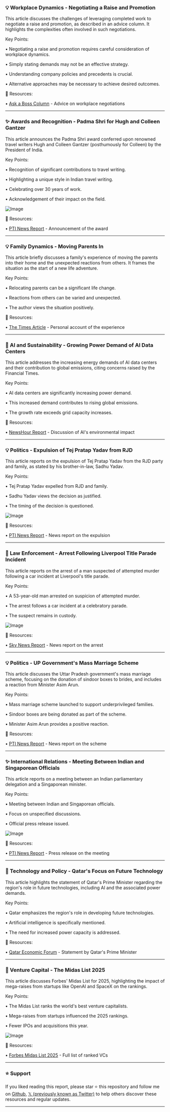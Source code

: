 ### 💡 Workplace Dynamics - Negotiating a Raise and Promotion

This article discusses the challenges of leveraging completed work to negotiate a raise and promotion, as described in an advice column.  It highlights the complexities often involved in such negotiations.

Key Points:

•  Negotiating a raise and promotion requires careful consideration of workplace dynamics.


•  Simply stating demands may not be an effective strategy.


•  Understanding company policies and precedents is crucial.


•  Alternative approaches may be necessary to achieve desired outcomes.


🔗 Resources:

• [Ask a Boss Column](https://x.com/NYMag/status/1927398530148122637) - Advice on workplace negotiations


---

### ✨ Awards and Recognition - Padma Shri for Hugh and Colleen Gantzer

This article announces the Padma Shri award conferred upon renowned travel writers Hugh and Colleen Gantzer (posthumously for Colleen) by the President of India.

Key Points:

•  Recognition of significant contributions to travel writing.


•  Highlighting a unique style in Indian travel writing.


•  Celebrating over 30 years of work.


•  Acknowledgement of their impact on the field.


![Image](https://pbs.twimg.com/media/Gr93bR9WMAA8vfE?format=png&name=small)

🔗 Resources:

• [PTI News Report](https://x.com/PTI_News/status/1927390563193552914) - Announcement of the award


---

### 💡 Family Dynamics - Moving Parents In

This article briefly discusses a family's experience of moving the parents into their home and the unexpected reactions from others.  It frames the situation as the start of a new life adventure.


Key Points:

•  Relocating parents can be a significant life change.


•  Reactions from others can be varied and unexpected.


•  The author views the situation positively.



🔗 Resources:

• [The Times Article](https://x.com/thetimes/status/1927387499065667868) - Personal account of the experience


---

### 🤖 AI and Sustainability - Growing Power Demand of AI Data Centers

This article addresses the increasing energy demands of AI data centers and their contribution to global emissions, citing concerns raised by the Financial Times.

Key Points:

•  AI data centers are significantly increasing power demand.


•  This increased demand contributes to rising global emissions.


•  The growth rate exceeds grid capacity increases.



🔗 Resources:

• [NewsHour Report](https://x.com/NewsHour/status/1927387321009045928) - Discussion of AI's environmental impact


---

### 💡 Politics - Expulsion of Tej Pratap Yadav from RJD

This article reports on the expulsion of Tej Pratap Yadav from the RJD party and family, as stated by his brother-in-law, Sadhu Yadav.

Key Points:

•  Tej Pratap Yadav expelled from RJD and family.


•  Sadhu Yadav views the decision as justified.


•  The timing of the decision is questioned.


![Image](https://pbs.twimg.com/amplify_video_thumb/1927377040170262530/img/w7onSu1t4ABvh2xR.jpg)

🔗 Resources:

• [PTI News Report](https://x.com/PTI_News/status/1927377896684835081) - News report on the expulsion


---

### 🤖 Law Enforcement - Arrest Following Liverpool Title Parade Incident

This article reports on the arrest of a man suspected of attempted murder following a car incident at Liverpool's title parade.

Key Points:

•  A 53-year-old man arrested on suspicion of attempted murder.


•  The arrest follows a car incident at a celebratory parade.


•  The suspect remains in custody.



![Image](https://pbs.twimg.com/media/Gr9nKKLXoAAxzi7.jpg)

🔗 Resources:

• [Sky News Report](https://t.co/Y445YQ2pGQ) - News report on the arrest


---

### 💡 Politics - UP Government's Mass Marriage Scheme

This article discusses the Uttar Pradesh government's mass marriage scheme, focusing on the donation of sindoor boxes to brides, and includes a reaction from Minister Asim Arun.


Key Points:

•  Mass marriage scheme launched to support underprivileged families.


•  Sindoor boxes are being donated as part of the scheme.


•  Minister Asim Arun provides a positive reaction.


🔗 Resources:

• [PTI News Report](https://x.com/PTI_News/status/1927372510560968745) - News report on the scheme


---

### ✨ International Relations - Meeting Between Indian and Singaporean Officials

This article reports on a meeting between an Indian parliamentary delegation and a Singaporean minister.

Key Points:

•  Meeting between Indian and Singaporean officials.


•  Focus on unspecified discussions.


•  Official press release issued.



![Image](https://pbs.twimg.com/media/Gr9k-vUWwAA_LLp?format=png&name=small)

🔗 Resources:

• [PTI News Report](https://x.com/PTI_News/status/1927370206621401374) - Press release on the meeting



---

### 🤖 Technology and Policy - Qatar's Focus on Future Technology

This article highlights the statement of Qatar's Prime Minister regarding the region's role in future technologies, including AI and the associated power demands.


Key Points:

•  Qatar emphasizes the region's role in developing future technologies.


•  Artificial intelligence is specifically mentioned.


•  The need for increased power capacity is addressed.



🔗 Resources:

• [Qatar Economic Forum](https://x.com/QatarEconForum/status/1927351707727466521) - Statement by Qatar's Prime Minister


---

### 🚀 Venture Capital - The Midas List 2025

This article discusses Forbes' Midas List for 2025, highlighting the impact of mega-raises from startups like OpenAI and SpaceX on the rankings.

Key Points:

•  The Midas List ranks the world's best venture capitalists.


•  Mega-raises from startups influenced the 2025 rankings.


•  Fewer IPOs and acquisitions this year.



![Image](https://pbs.twimg.com/media/Gr9ZYpuXQAAi_8L?format=jpg&name=small)

🔗 Resources:

• [Forbes Midas List 2025](https://forbes.com/lists/midas/) - Full list of ranked VCs


---

### ⭐️ Support

If you liked reading this report, please star ⭐️ this repository and follow me on [Github](https://github.com/Drix10), [𝕏 (previously known as Twitter)](https://x.com/DRIX_10_) to help others discover these resources and regular updates.

---